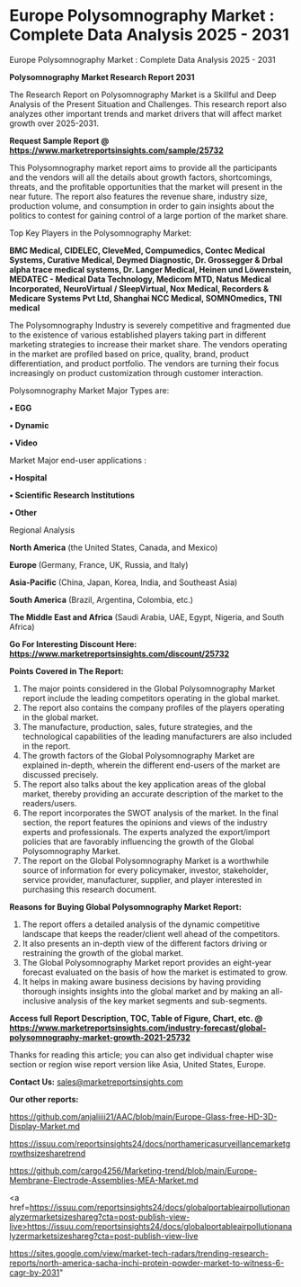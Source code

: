 # Europe Polysomnography Market : Complete Data Analysis 2025 - 2031
Europe Polysomnography Market : Complete Data Analysis 2025 - 2031

<strong>Polysomnography Market Research Report 2031</strong>

The Research Report on Polysomnography Market is a Skillful and Deep Analysis of the Present Situation and Challenges. This research report also analyzes other important trends and market drivers that will affect market growth over 2025-2031.

<strong>Request Sample Report @ <a href=https://www.marketreportsinsights.com/sample/25732>https://www.marketreportsinsights.com/sample/25732</a></strong>

This Polysomnography market report aims to provide all the participants and the vendors will all the details about growth factors, shortcomings, threats, and the profitable opportunities that the market will present in the near future. The report also features the revenue share, industry size, production volume, and consumption in order to gain insights about the politics to contest for gaining control of a large portion of the market share.

Top Key Players in the Polysomnography Market:

<strong>BMC Medical, CIDELEC, CleveMed, Compumedics, Contec Medical Systems, Curative Medical, Deymed Diagnostic, Dr. Grossegger & Drbal alpha trace medical systems, Dr. Langer Medical, Heinen und Löwenstein, MEDATEC - Medical Data Technology, Medicom MTD, Natus Medical Incorporated, NeuroVirtual / SleepVirtual, Nox Medical, Recorders & Medicare Systems Pvt Ltd, Shanghai NCC Medical, SOMNOmedics, TNI medical</strong>

The Polysomnography Industry is severely competitive and fragmented due to the existence of various established players taking part in different marketing strategies to increase their market share. The vendors operating in the market are profiled based on price, quality, brand, product differentiation, and product portfolio. The vendors are turning their focus increasingly on product customization through customer interaction.

Polysomnography Market Major Types are:

<strong>• EGG

• Dynamic

• Video</strong>

Market Major end-user applications :

<strong>• Hospital

• Scientific Research Institutions

• Other</strong>

Regional Analysis

</u><strong><b>North America</b></strong> (the United States, Canada, and Mexico)

<strong><b>Europe </b></strong>(Germany, France, UK, Russia, and Italy)

<strong><b>Asia-Pacific</b></strong> (China, Japan, Korea, India, and Southeast Asia)

<strong><b>South America</b></strong> (Brazil, Argentina, Colombia, etc.)

<strong><b>The Middle East and Africa</b></strong> (Saudi Arabia, UAE, Egypt, Nigeria, and South Africa)

<strong>Go For Interesting Discount Here: <a href=https://www.marketreportsinsights.com/discount/25732>https://www.marketreportsinsights.com/discount/25732</a></strong>

<strong>Points Covered in The Report:</strong>
<ol>
  <li>The major points considered in the Global Polysomnography Market report include the leading competitors operating in the global market.</li>
  <li>The report also contains the company profiles of the players operating in the global market.</li>
  <li>The manufacture, production, sales, future strategies, and the technological capabilities of the leading manufacturers are also included in the report.</li>
  <li>The growth factors of the Global Polysomnography Market are explained in-depth, wherein the different end-users of the market are discussed precisely.</li>
  <li>The report also talks about the key application areas of the global market, thereby providing an accurate description of the market to the readers/users.</li>
  <li>The report incorporates the SWOT analysis of the market. In the final section, the report features the opinions and views of the industry experts and professionals. The experts analyzed the export/import policies that are favorably influencing the growth of the Global Polysomnography Market.</li>
  <li>The report on the Global Polysomnography Market is a worthwhile source of information for every policymaker, investor, stakeholder, service provider, manufacturer, supplier, and player interested in purchasing this research document.</li>
</ol>
<strong>Reasons for Buying Global Polysomnography Market Report:</strong>

<ol>
  <li>The report offers a detailed analysis of the dynamic competitive landscape that keeps the reader/client well ahead of the competitors.</li>
  <li>It also presents an in-depth view of the different factors driving or restraining the growth of the global market.</li>
  <li>The Global Polysomnography Market report provides an eight-year forecast evaluated on the basis of how the market is estimated to grow.</li>
  <li>It helps in making aware business decisions by having providing thorough insights insights into the global market and by making an all-inclusive analysis of the key market segments and sub-segments.</li>
</ol>
<strong>Access full Report Description, TOC, Table of Figure, Chart, etc. @ <a href=https://www.marketreportsinsights.com/industry-forecast/global-polysomnography-market-growth-2021-25732>https://www.marketreportsinsights.com/industry-forecast/global-polysomnography-market-growth-2021-25732</a></strong>


Thanks for reading this article; you can also get individual chapter wise section or region wise report version like Asia, United States, Europe.

<strong>Contact Us:</strong>
sales@marketreportsinsights.com

<strong>Our other reports:</strong>

<a href=https://github.com/anjaliiii21/AAC/blob/main/Europe-Glass-free-HD-3D-Display-Market.md>https://github.com/anjaliiii21/AAC/blob/main/Europe-Glass-free-HD-3D-Display-Market.md</a>

<a href=https://issuu.com/reportsinsights24/docs/northamericasurveillancemarketgrowthsizesharetrend>https://issuu.com/reportsinsights24/docs/northamericasurveillancemarketgrowthsizesharetrend</a>

<a href=https://github.com/cargo4256/Marketing-trend/blob/main/Europe-Membrane-Electrode-Assemblies-MEA-Market.md>https://github.com/cargo4256/Marketing-trend/blob/main/Europe-Membrane-Electrode-Assemblies-MEA-Market.md</a>

<a href=https://issuu.com/reportsinsights24/docs/globalportableairpollutionanalyzermarketsizeshareg?cta=post-publish-view-live>https://issuu.com/reportsinsights24/docs/globalportableairpollutionanalyzermarketsizeshareg?cta=post-publish-view-live</a>

<a href=https://sites.google.com/view/market-tech-radars/trending-research-reports/north-america-sacha-inchi-protein-powder-market-to-witness-6-cagr-by-2031>https://sites.google.com/view/market-tech-radars/trending-research-reports/north-america-sacha-inchi-protein-powder-market-to-witness-6-cagr-by-2031</a>"
